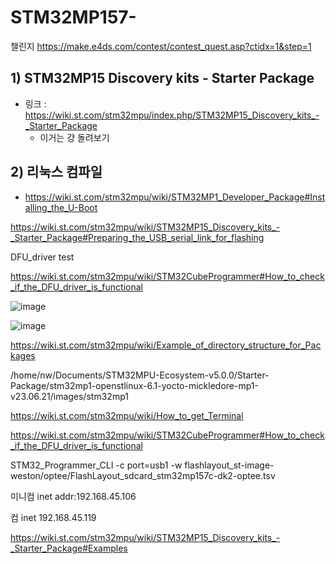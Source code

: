 # STM32MP157-


챌린지
https://make.e4ds.com/contest/contest_quest.asp?ctidx=1&step=1



## 1)   STM32MP15 Discovery kits - Starter Package

- 링크 : https://wiki.st.com/stm32mpu/index.php/STM32MP15_Discovery_kits_-_Starter_Package
  - 이거는 걍 돌려보기
 


## 2) 리눅스 컴파일
- https://wiki.st.com/stm32mpu/wiki/STM32MP1_Developer_Package#Installing_the_U-Boot




https://wiki.st.com/stm32mpu/wiki/STM32MP15_Discovery_kits_-_Starter_Package#Preparing_the_USB_serial_link_for_flashing



DFU_driver test

https://wiki.st.com/stm32mpu/wiki/STM32CubeProgrammer#How_to_check_if_the_DFU_driver_is_functional


![image](https://github.com/NamWoo/STM32MP157-/assets/8021479/f20eef1f-534f-46b0-99ae-0df21a0168ce)


![image](https://github.com/NamWoo/STM32MP157-/assets/8021479/af226f6c-67dc-4170-a2af-618959401f4a)



https://wiki.st.com/stm32mpu/wiki/Example_of_directory_structure_for_Packages




/home/nw/Documents/STM32MPU-Ecosystem-v5.0.0/Starter-Package/stm32mp1-openstlinux-6.1-yocto-mickledore-mp1-v23.06.21/images/stm32mp1





https://wiki.st.com/stm32mpu/wiki/How_to_get_Terminal





https://wiki.st.com/stm32mpu/wiki/STM32CubeProgrammer#How_to_check_if_the_DFU_driver_is_functional



STM32_Programmer_CLI -c port=usb1 -w flashlayout_st-image-weston/optee/FlashLayout_sdcard_stm32mp157c-dk2-optee.tsv

미니컴
          inet addr:192.168.45.106

컴
        inet 192.168.45.119


https://wiki.st.com/stm32mpu/wiki/STM32MP15_Discovery_kits_-_Starter_Package#Examples

